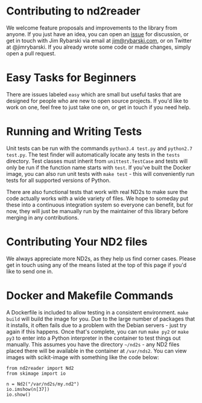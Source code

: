 # Contributing to nd2reader

We welcome feature proposals and improvements to the library from anyone. If you just have an idea, you can open an [issue](https://github.com/jimrybarski/nd2reader/issues) for
discussion, or get in touch with Jim Rybarski via email at jim@rybarski.com, or on Twitter at @jimrybarski. If you already wrote some code or made changes, simply open a pull
request.

# Easy Tasks for Beginners

There are issues labeled `easy` which are small but useful tasks that are designed for people who are new to open source projects. If you'd like to work on one, feel free to just
take one on, or get in touch if you need help.

# Running and Writing Tests

Unit tests can be run with the commands `python3.4 test.py` and `python2.7 test.py`. The test finder will automatically locate any tests in the `tests` directory. Test classes
must inherit from `unittest.TestCase` and tests will only be run if the function name starts with `test`. If you've built the Docker image, you can also run unit tests with
`make test` - this will conveniently run tests for all supported versions of Python.

There are also functional tests that work with real ND2s to make sure the code actually works with a wide variety of files. We hope to someday put these into a continuous integration
system so everyone can benefit, but for now, they will just be manually run by the maintainer of this library before merging in any contributions.

# Contributing Your ND2 files

We always appreciate more ND2s, as they help us find corner cases. Please get in touch using any of the means listed at the top of this page if you'd like to send one in.

# Docker and Makefile Commands

A Dockerfile is included to allow testing in a consistent environment. `make build` will build the image for you. Due to the large number of packages that it installs, it often
fails due to a problem with the Debian servers - just try again if this happens. Once that's complete, you can run `make py2` or `make py3` to enter into a Python interpreter in
the container to test things out manually. This assumes you have the directory `~/nd2s` - any ND2 files placed there will be available in the container at `/var/nds2`. You can
view images with scikit-image with something like the code below:

```
from nd2reader import Nd2
from skimage import io

n = Nd2("/var/nd2s/my.nd2")
io.imshow(n[37])
io.show()
```
